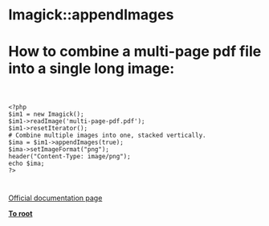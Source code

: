 # Imagick::appendImages



# How to combine a multi-page pdf file into a single long image:<br><br>

```
<?php
$im1 = new Imagick();   
$im1->readImage('multi-page-pdf.pdf');
$im1->resetIterator();
# Combine multiple images into one, stacked vertically. 
$ima = $im1->appendImages(true);
$ima->setImageFormat("png");
header("Content-Type: image/png");
echo $ima;
?>
```
  

#

[Official documentation page](https://www.php.net/manual/en/imagick.appendimages.php)

**[To root](/README.md)**